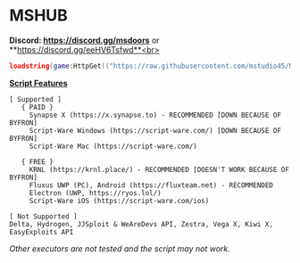 # MSHUB
**Discord: https://discord.gg/msdoors** or **https://discord.gg/eeHV6Tsfwd**<br>
```lua
loadstring(game:HttpGet(("https://raw.githubusercontent.com/mstudio45/MSDOORS/main/MSHUB_Loader.lua"),true))()
```
**[Script Features](https://github.com/mstudio45/MSDOORS/blob/main/Script%20Features.md)**<br>
```
[ Supported ]
   { PAID }
     Synapse X (https://x.synapse.to) - RECOMMENDED [DOWN BECAUSE OF BYFRON]
     Script-Ware Windows (https://script-ware.com/) [DOWN BECAUSE OF BYFRON]
     Script-Ware Mac (https://script-ware.com/)

   { FREE }
     KRNL (https://krnl.place/) - RECOMMENDED [DOESN'T WORK BECAUSE OF BYFRON]
     Fluxus UWP (PC), Android (https://fluxteam.net) - RECOMMENDED
     Electron (UWP, https://ryos.lol/)
     Script-Ware iOS (https://script-ware.com/ios)

[ Not Supported ]
Delta, Hydrogen, JJSploit & WeAreDevs API, Zestra, Vega X, Kiwi X, EasyExploits API
```
*Other executors are not tested and the script may not work.*<br>

